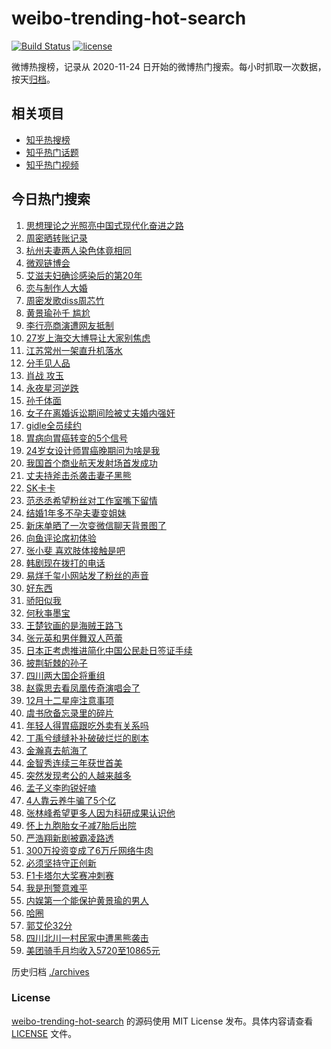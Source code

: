 # weibo-trending-hot-search

[![Build Status](https://github.com/justjavac/weibo-trending-hot-search/workflows/ci/badge.svg?branch=master)](https://github.com/justjavac/weibo-trending-hot-search/actions)
[![license](https://img.shields.io/github/license/justjavac/weibo-trending-hot-search)](https://github.com/justjavac/weibo-trending-hot-search/blob/master/LICENSE)

微博热搜榜，记录从 2020-11-24 日开始的微博热门搜索。每小时抓取一次数据，按天[归档](./archives)。

## 相关项目

- [知乎热搜榜](https://github.com/justjavac/zhihu-trending-top-search)
- [知乎热门话题](https://github.com/justjavac/zhihu-trending-hot-questions)
- [知乎热门视频](https://github.com/justjavac/zhihu-trending-hot-video)

## 今日热门搜索

<!-- BEGIN -->
<!-- 最后更新时间 Sun Dec 01 2024 01:15:24 GMT+0800 (China Standard Time) -->

1. [思想理论之光照亮中国式现代化奋进之路](https://s.weibo.com//weibo?q=%23%E6%80%9D%E6%83%B3%E7%90%86%E8%AE%BA%E4%B9%8B%E5%85%89%E7%85%A7%E4%BA%AE%E4%B8%AD%E5%9B%BD%E5%BC%8F%E7%8E%B0%E4%BB%A3%E5%8C%96%E5%A5%8B%E8%BF%9B%E4%B9%8B%E8%B7%AF%23&Refer=new_time)
1. [周密晒转账记录](https://s.weibo.com//weibo?q=%23%E5%91%A8%E5%AF%86%E6%99%92%E8%BD%AC%E8%B4%A6%E8%AE%B0%E5%BD%95%23&t=31&band_rank=1&Refer=top)
1. [杭州夫妻两人染色体竟相同](https://s.weibo.com//weibo?q=%23%E6%9D%AD%E5%B7%9E%E5%A4%AB%E5%A6%BB%E4%B8%A4%E4%BA%BA%E6%9F%93%E8%89%B2%E4%BD%93%E7%AB%9F%E7%9B%B8%E5%90%8C%23&t=31&band_rank=2&Refer=top)
1. [微观链博会](https://s.weibo.com//weibo?q=%23%E5%BE%AE%E8%A7%82%E9%93%BE%E5%8D%9A%E4%BC%9A%23&t=31&band_rank=3&Refer=top)
1. [艾滋夫妇确诊感染后的第20年](https://s.weibo.com//weibo?q=%23%E8%89%BE%E6%BB%8B%E5%A4%AB%E5%A6%87%E7%A1%AE%E8%AF%8A%E6%84%9F%E6%9F%93%E5%90%8E%E7%9A%84%E7%AC%AC20%E5%B9%B4%23&t=31&band_rank=2&Refer=top)
1. [恋与制作人大婚](https://s.weibo.com//weibo?q=%23%E6%81%8B%E4%B8%8E%E5%88%B6%E4%BD%9C%E4%BA%BA%E5%A4%A7%E5%A9%9A%23&t=31&band_rank=9&Refer=top)
1. [周密发歌diss周芯竹](https://s.weibo.com//weibo?q=%E5%91%A8%E5%AF%86%E5%8F%91%E6%AD%8Cdiss%E5%91%A8%E8%8A%AF%E7%AB%B9&t=31&band_rank=7&Refer=top)
1. [黄景瑜孙千 尴尬](https://s.weibo.com//weibo?q=%E9%BB%84%E6%99%AF%E7%91%9C%E5%AD%99%E5%8D%83%20%E5%B0%B4%E5%B0%AC&t=31&band_rank=4&Refer=top)
1. [李行亮商演遭网友抵制](https://s.weibo.com//weibo?q=%23%E6%9D%8E%E8%A1%8C%E4%BA%AE%E5%95%86%E6%BC%94%E9%81%AD%E7%BD%91%E5%8F%8B%E6%8A%B5%E5%88%B6%23&t=31&band_rank=11&Refer=top)
1. [27岁上海交大博导让大家别焦虑](https://s.weibo.com//weibo?q=%2327%E5%B2%81%E4%B8%8A%E6%B5%B7%E4%BA%A4%E5%A4%A7%E5%8D%9A%E5%AF%BC%E8%AE%A9%E5%A4%A7%E5%AE%B6%E5%88%AB%E7%84%A6%E8%99%91%23&t=31&band_rank=5&Refer=top)
1. [江苏常州一架直升机落水](https://s.weibo.com//weibo?q=%23%E6%B1%9F%E8%8B%8F%E5%B8%B8%E5%B7%9E%E4%B8%80%E6%9E%B6%E7%9B%B4%E5%8D%87%E6%9C%BA%E8%90%BD%E6%B0%B4%23&t=31&band_rank=10&Refer=top)
1. [分手见人品](https://s.weibo.com//weibo?q=%E5%88%86%E6%89%8B%E8%A7%81%E4%BA%BA%E5%93%81&t=31&band_rank=13&Refer=top)
1. [肖战 攻玉](https://s.weibo.com//weibo?q=%E8%82%96%E6%88%98%20%E6%94%BB%E7%8E%89&t=31&band_rank=8&Refer=top)
1. [永夜星河逆跌](https://s.weibo.com//weibo?q=%E6%B0%B8%E5%A4%9C%E6%98%9F%E6%B2%B3%E9%80%86%E8%B7%8C&t=31&band_rank=14&Refer=top)
1. [孙千体面](https://s.weibo.com//weibo?q=%23%E5%AD%99%E5%8D%83%E4%BD%93%E9%9D%A2%23&t=31&band_rank=12&Refer=top)
1. [女子在离婚诉讼期间险被丈夫婚内强奸](https://s.weibo.com//weibo?q=%23%E5%A5%B3%E5%AD%90%E5%9C%A8%E7%A6%BB%E5%A9%9A%E8%AF%89%E8%AE%BC%E6%9C%9F%E9%97%B4%E9%99%A9%E8%A2%AB%E4%B8%88%E5%A4%AB%E5%A9%9A%E5%86%85%E5%BC%BA%E5%A5%B8%23&t=31&band_rank=19&Refer=top)
1. [gidle全员续约](https://s.weibo.com//weibo?q=%23gidle%E5%85%A8%E5%91%98%E7%BB%AD%E7%BA%A6%23&t=31&band_rank=26&Refer=top)
1. [胃病向胃癌转变的5个信号](https://s.weibo.com//weibo?q=%23%E8%83%83%E7%97%85%E5%90%91%E8%83%83%E7%99%8C%E8%BD%AC%E5%8F%98%E7%9A%845%E4%B8%AA%E4%BF%A1%E5%8F%B7%23&t=31&band_rank=10&Refer=top)
1. [24岁女设计师胃癌晚期问为啥是我](https://s.weibo.com//weibo?q=%2324%E5%B2%81%E5%A5%B3%E8%AE%BE%E8%AE%A1%E5%B8%88%E8%83%83%E7%99%8C%E6%99%9A%E6%9C%9F%E9%97%AE%E4%B8%BA%E5%95%A5%E6%98%AF%E6%88%91%23&t=31&band_rank=15&Refer=top)
1. [我国首个商业航天发射场首发成功](https://s.weibo.com//weibo?q=%23%E6%88%91%E5%9B%BD%E9%A6%96%E4%B8%AA%E5%95%86%E4%B8%9A%E8%88%AA%E5%A4%A9%E5%8F%91%E5%B0%84%E5%9C%BA%E9%A6%96%E5%8F%91%E6%88%90%E5%8A%9F%23&t=31&band_rank=6&Refer=top)
1. [丈夫持斧击杀袭击妻子黑熊](https://s.weibo.com//weibo?q=%23%E4%B8%88%E5%A4%AB%E6%8C%81%E6%96%A7%E5%87%BB%E6%9D%80%E8%A2%AD%E5%87%BB%E5%A6%BB%E5%AD%90%E9%BB%91%E7%86%8A%23&t=31&band_rank=35&Refer=top)
1. [SK卡卡](https://s.weibo.com//weibo?q=SK%E5%8D%A1%E5%8D%A1&t=31&band_rank=21&Refer=top)
1. [范丞丞希望粉丝对工作室嘴下留情](https://s.weibo.com//weibo?q=%23%E8%8C%83%E4%B8%9E%E4%B8%9E%E5%B8%8C%E6%9C%9B%E7%B2%89%E4%B8%9D%E5%AF%B9%E5%B7%A5%E4%BD%9C%E5%AE%A4%E5%98%B4%E4%B8%8B%E7%95%99%E6%83%85%23&t=31&band_rank=16&Refer=top)
1. [结婚1年多不孕夫妻变姐妹](https://s.weibo.com//weibo?q=%23%E7%BB%93%E5%A9%9A1%E5%B9%B4%E5%A4%9A%E4%B8%8D%E5%AD%95%E5%A4%AB%E5%A6%BB%E5%8F%98%E5%A7%90%E5%A6%B9%23&t=31&band_rank=22&Refer=top)
1. [新床单晒了一次变微信聊天背景图了](https://s.weibo.com//weibo?q=%23%E6%96%B0%E5%BA%8A%E5%8D%95%E6%99%92%E4%BA%86%E4%B8%80%E6%AC%A1%E5%8F%98%E5%BE%AE%E4%BF%A1%E8%81%8A%E5%A4%A9%E8%83%8C%E6%99%AF%E5%9B%BE%E4%BA%86%23&t=31&band_rank=23&Refer=top)
1. [向鱼评论席初体验](https://s.weibo.com//weibo?q=%E5%90%91%E9%B1%BC%E8%AF%84%E8%AE%BA%E5%B8%AD%E5%88%9D%E4%BD%93%E9%AA%8C&t=31&band_rank=25&Refer=top)
1. [张小斐 喜欢肢体接触是吧](https://s.weibo.com//weibo?q=%E5%BC%A0%E5%B0%8F%E6%96%90%20%E5%96%9C%E6%AC%A2%E8%82%A2%E4%BD%93%E6%8E%A5%E8%A7%A6%E6%98%AF%E5%90%A7&t=31&band_rank=28&Refer=top)
1. [韩剧现在拨打的电话](https://s.weibo.com//weibo?q=%23%E9%9F%A9%E5%89%A7%E7%8E%B0%E5%9C%A8%E6%8B%A8%E6%89%93%E7%9A%84%E7%94%B5%E8%AF%9D%23&t=31&band_rank=36&Refer=top)
1. [易烊千玺小网站发了粉丝的声音](https://s.weibo.com//weibo?q=%23%E6%98%93%E7%83%8A%E5%8D%83%E7%8E%BA%E5%B0%8F%E7%BD%91%E7%AB%99%E5%8F%91%E4%BA%86%E7%B2%89%E4%B8%9D%E7%9A%84%E5%A3%B0%E9%9F%B3%23&t=31&band_rank=21&Refer=top)
1. [好东西](https://s.weibo.com//weibo?q=%E5%A5%BD%E4%B8%9C%E8%A5%BF&t=31&band_rank=29&Refer=top)
1. [骄阳似我](https://s.weibo.com//weibo?q=%E9%AA%84%E9%98%B3%E4%BC%BC%E6%88%91&t=31&band_rank=31&Refer=top)
1. [何秋亊墨宝](https://s.weibo.com//weibo?q=%E4%BD%95%E7%A7%8B%E4%BA%8A%E5%A2%A8%E5%AE%9D&t=31&band_rank=27&Refer=top)
1. [王楚钦画的是海贼王路飞](https://s.weibo.com//weibo?q=%23%E7%8E%8B%E6%A5%9A%E9%92%A6%E7%94%BB%E7%9A%84%E6%98%AF%E6%B5%B7%E8%B4%BC%E7%8E%8B%E8%B7%AF%E9%A3%9E%23&t=31&band_rank=18&Refer=top)
1. [张元英和男伴舞双人芭蕾](https://s.weibo.com//weibo?q=%23%E5%BC%A0%E5%85%83%E8%8B%B1%E5%92%8C%E7%94%B7%E4%BC%B4%E8%88%9E%E5%8F%8C%E4%BA%BA%E8%8A%AD%E8%95%BE%23&t=31&band_rank=45&Refer=top)
1. [日本正考虑推进简化中国公民赴日签证手续](https://s.weibo.com//weibo?q=%23%E6%97%A5%E6%9C%AC%E6%AD%A3%E8%80%83%E8%99%91%E6%8E%A8%E8%BF%9B%E7%AE%80%E5%8C%96%E4%B8%AD%E5%9B%BD%E5%85%AC%E6%B0%91%E8%B5%B4%E6%97%A5%E7%AD%BE%E8%AF%81%E6%89%8B%E7%BB%AD%23&t=31&band_rank=17&Refer=top)
1. [披荆斩棘的孙子](https://s.weibo.com//weibo?q=%23%E6%8A%AB%E8%8D%86%E6%96%A9%E6%A3%98%E7%9A%84%E5%AD%99%E5%AD%90%23&t=31&band_rank=32&Refer=top)
1. [四川两大国企将重组](https://s.weibo.com//weibo?q=%23%E5%9B%9B%E5%B7%9D%E4%B8%A4%E5%A4%A7%E5%9B%BD%E4%BC%81%E5%B0%86%E9%87%8D%E7%BB%84%23&t=31&band_rank=36&Refer=top)
1. [赵露思去看凤凰传奇演唱会了](https://s.weibo.com//weibo?q=%23%E8%B5%B5%E9%9C%B2%E6%80%9D%E5%8E%BB%E7%9C%8B%E5%87%A4%E5%87%B0%E4%BC%A0%E5%A5%87%E6%BC%94%E5%94%B1%E4%BC%9A%E4%BA%86%23&t=31&band_rank=30&Refer=top)
1. [12月十二星座注意事项](https://s.weibo.com//weibo?q=%2312%E6%9C%88%E5%8D%81%E4%BA%8C%E6%98%9F%E5%BA%A7%E6%B3%A8%E6%84%8F%E4%BA%8B%E9%A1%B9%23&t=31&band_rank=20&Refer=top)
1. [虞书欣备忘录里的碎片](https://s.weibo.com//weibo?q=%23%E8%99%9E%E4%B9%A6%E6%AC%A3%E5%A4%87%E5%BF%98%E5%BD%95%E9%87%8C%E7%9A%84%E7%A2%8E%E7%89%87%23&t=31&band_rank=34&Refer=top)
1. [年轻人得胃癌跟吃外卖有关系吗](https://s.weibo.com//weibo?q=%23%E5%B9%B4%E8%BD%BB%E4%BA%BA%E5%BE%97%E8%83%83%E7%99%8C%E8%B7%9F%E5%90%83%E5%A4%96%E5%8D%96%E6%9C%89%E5%85%B3%E7%B3%BB%E5%90%97%23&t=31&band_rank=40&Refer=top)
1. [丁禹兮缝缝补补破破烂烂的剧本](https://s.weibo.com//weibo?q=%23%E4%B8%81%E7%A6%B9%E5%85%AE%E7%BC%9D%E7%BC%9D%E8%A1%A5%E8%A1%A5%E7%A0%B4%E7%A0%B4%E7%83%82%E7%83%82%E7%9A%84%E5%89%A7%E6%9C%AC%23&t=31&band_rank=41&Refer=top)
1. [金瀚真去航海了](https://s.weibo.com//weibo?q=%E9%87%91%E7%80%9A%E7%9C%9F%E5%8E%BB%E8%88%AA%E6%B5%B7%E4%BA%86&t=31&band_rank=37&Refer=top)
1. [金智秀连续三年获世首美](https://s.weibo.com//weibo?q=%23%E9%87%91%E6%99%BA%E7%A7%80%E8%BF%9E%E7%BB%AD%E4%B8%89%E5%B9%B4%E8%8E%B7%E4%B8%96%E9%A6%96%E7%BE%8E%23&t=31&band_rank=43&Refer=top)
1. [突然发现考公的人越来越多](https://s.weibo.com//weibo?q=%23%E7%AA%81%E7%84%B6%E5%8F%91%E7%8E%B0%E8%80%83%E5%85%AC%E7%9A%84%E4%BA%BA%E8%B6%8A%E6%9D%A5%E8%B6%8A%E5%A4%9A%23&t=31&band_rank=43&Refer=top)
1. [孟子义李昀锐好嗑](https://s.weibo.com//weibo?q=%E5%AD%9F%E5%AD%90%E4%B9%89%E6%9D%8E%E6%98%80%E9%94%90%E5%A5%BD%E5%97%91&t=31&band_rank=44&Refer=top)
1. [4人靠云养牛骗了5个亿](https://s.weibo.com//weibo?q=%234%E4%BA%BA%E9%9D%A0%E4%BA%91%E5%85%BB%E7%89%9B%E9%AA%97%E4%BA%865%E4%B8%AA%E4%BA%BF%23&t=31&band_rank=49&Refer=top)
1. [张林峰希望更多人因为科研成果认识他](https://s.weibo.com//weibo?q=%23%E5%BC%A0%E6%9E%97%E5%B3%B0%E5%B8%8C%E6%9C%9B%E6%9B%B4%E5%A4%9A%E4%BA%BA%E5%9B%A0%E4%B8%BA%E7%A7%91%E7%A0%94%E6%88%90%E6%9E%9C%E8%AE%A4%E8%AF%86%E4%BB%96%23&t=31&band_rank=25&Refer=top)
1. [怀上九胞胎女子减7胎后出院](https://s.weibo.com//weibo?q=%23%E6%80%80%E4%B8%8A%E4%B9%9D%E8%83%9E%E8%83%8E%E5%A5%B3%E5%AD%90%E5%87%8F7%E8%83%8E%E5%90%8E%E5%87%BA%E9%99%A2%23&t=31&band_rank=46&Refer=top)
1. [严浩翔新剧被霸凌路透](https://s.weibo.com//weibo?q=%23%E4%B8%A5%E6%B5%A9%E7%BF%94%E6%96%B0%E5%89%A7%E8%A2%AB%E9%9C%B8%E5%87%8C%E8%B7%AF%E9%80%8F%23&t=31&band_rank=39&Refer=top)
1. [300万投资变成了6万斤网络牛肉](https://s.weibo.com//weibo?q=%23300%E4%B8%87%E6%8A%95%E8%B5%84%E5%8F%98%E6%88%90%E4%BA%866%E4%B8%87%E6%96%A4%E7%BD%91%E7%BB%9C%E7%89%9B%E8%82%89%23&t=31&band_rank=38&Refer=top)
1. [必须坚持守正创新](https://s.weibo.com//weibo?q=%23%E5%BF%85%E9%A1%BB%E5%9D%9A%E6%8C%81%E5%AE%88%E6%AD%A3%E5%88%9B%E6%96%B0%23&Refer=new_time)
1. [F1卡塔尔大奖赛冲刺赛](https://s.weibo.com//weibo?q=F1%E5%8D%A1%E5%A1%94%E5%B0%94%E5%A4%A7%E5%A5%96%E8%B5%9B%E5%86%B2%E5%88%BA%E8%B5%9B&t=31&band_rank=24&Refer=top)
1. [我是刑警意难平](https://s.weibo.com//weibo?q=%E6%88%91%E6%98%AF%E5%88%91%E8%AD%A6%E6%84%8F%E9%9A%BE%E5%B9%B3&t=31&band_rank=33&Refer=top)
1. [内娱第一个能保护黄景瑜的男人](https://s.weibo.com//weibo?q=%E5%86%85%E5%A8%B1%E7%AC%AC%E4%B8%80%E4%B8%AA%E8%83%BD%E4%BF%9D%E6%8A%A4%E9%BB%84%E6%99%AF%E7%91%9C%E7%9A%84%E7%94%B7%E4%BA%BA&t=31&band_rank=41&Refer=top)
1. [哈圈](https://s.weibo.com//weibo?q=%E5%93%88%E5%9C%88&t=31&band_rank=42&Refer=top)
1. [郭艾伦32分](https://s.weibo.com//weibo?q=%E9%83%AD%E8%89%BE%E4%BC%A632%E5%88%86&t=31&band_rank=47&Refer=top)
1. [四川北川一村民家中遭黑熊袭击](https://s.weibo.com//weibo?q=%23%E5%9B%9B%E5%B7%9D%E5%8C%97%E5%B7%9D%E4%B8%80%E6%9D%91%E6%B0%91%E5%AE%B6%E4%B8%AD%E9%81%AD%E9%BB%91%E7%86%8A%E8%A2%AD%E5%87%BB%23&t=31&band_rank=48&Refer=top)
1. [美团骑手月均收入5720至10865元](https://s.weibo.com//weibo?q=%23%E7%BE%8E%E5%9B%A2%E9%AA%91%E6%89%8B%E6%9C%88%E5%9D%87%E6%94%B6%E5%85%A55720%E8%87%B310865%E5%85%83%23&t=31&band_rank=50&Refer=top)

<!-- END -->

历史归档 [./archives](./archives)

### License

[weibo-trending-hot-search](https://github.com/justjavac/weibo-trending-hot-search) 的源码使用 MIT License
发布。具体内容请查看 [LICENSE](./LICENSE) 文件。
